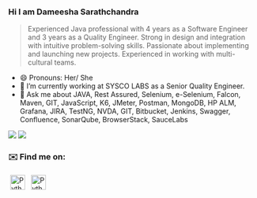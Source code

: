 ### Hi I am Dameesha Sarathchandra

> Experienced Java professional with 4 years as a Software Engineer and 3 years as a Quality Engineer. Strong in design and integration with intuitive problem-solving skills. Passionate about implementing and launching new projects. Experienced in working with multi-cultural teams.

- 😄 Pronouns: Her/ She
- 🔭 I’m currently working at SYSCO LABS as a Senior Quality Engineer.
- 💬 Ask me about JAVA, Rest Assured, Selenium, e-Selenium, Falcon, Maven, GIT, JavaScript, K6, JMeter, Postman, MongoDB, HP ALM, Grafana, JIRA, TestNG,      NVDA, GIT, Bitbucket, Jenkins, Swagger, Confluence, SonarQube, BrowserStack, SauceLabs

<img src="https://github-readme-stats.vercel.app/api?username=dameesha13&show_icons=true"/>

<img src="https://github-readme-stats.vercel.app/api/top-langs?username=dameesha13"/>

### ✉️ Find me on:
<p align="left">
 <a href="[https://www.linkedin.com/in/dameesha-sarathchandra-04ba00a9/]" target="_blank" rel="noopener noreferrer"> <img src="https://cdn.jsdelivr.net/npm/simple-icons@v3/icons/linkedin.svg" alt="Python" height="30" style="vertical-align:top; margin:4px"></a>
 <a href="mailto:dameeshanemini@gmail.com"> <img src="https://cdn.jsdelivr.net/npm/simple-icons@v3/icons/gmail.svg" alt="Python" height="30" style="vertical-align:top; margin:4px"></a>
</p>
          
